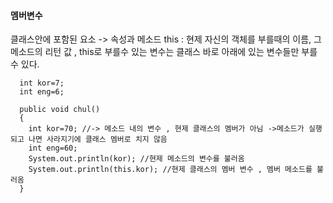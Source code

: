 <h4>멤버변수</h4> 
	클래스안에 포함된 요소 -> 속성과 메소드
 this : 현제 자신의 객체를 부를때의 이름, 그 메소드의 리턴 값 ,
        this로 부를수 있는 변수는 클래스 바로 아래에 있는 변수들만 부를 수 있다.
	
      int kor=7;
      int eng=6;
	
      public void chul()
      {
        int kor=70; //-> 메소드 내의 변수 , 현제 클래스의 멤버가 아님 ->메소드가 실행되고 나면 사라지기에 클래스 멤버로 치지 않음
        int eng=60;
        System.out.println(kor); //현제 메소드의 변수를 불러옴
        System.out.println(this.kor); //현제 클래스의 멤버 변수 , 멤버 메소드를 불러옴
      }

